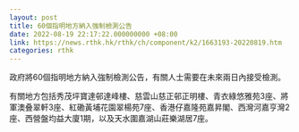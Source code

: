 ```yaml
---
layout: post
title: 60個指明地方納入強制檢測公告
date: 2022-08-19 22:17:22.000000000 +08:00
link: https://news.rthk.hk/rthk/ch/component/k2/1663193-20220819.htm
categories: rthk
---
```


政府將60個指明地方納入強制檢測公告，有關人士需要在未來兩日內接受檢測。

有關地方包括秀茂坪寶達邨達峰樓、慈雲山慈正邨正明樓、青衣綠悠雅苑3座、將軍澳叠翠軒3座、紅磡黃埔花園翠楊苑7座、香港仔嘉隆苑嘉昇閣、西灣河嘉亨灣2座、西營盤均益大廈1期，以及天水圍嘉湖山莊樂湖居7座。
